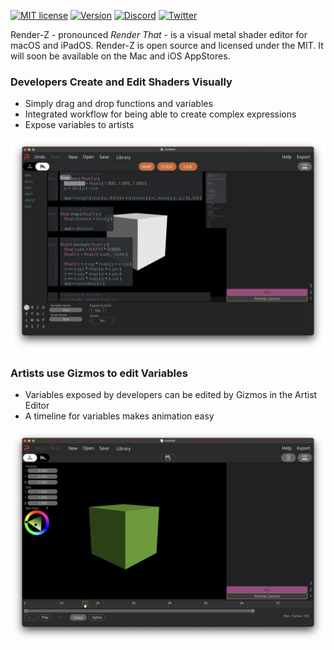 [![MIT license](https://img.shields.io/badge/License-MIT-blue.svg)](https://lbesson.mit-license.org/) [![Version](https://img.shields.io/badge/version-0.7.0-yellow.svg)](https://shields.io/) [![Discord](https://badgen.net/badge/icon/discord?icon=discord&label)](https://discord.gg/BMStWPhByj) [![Twitter](https://badgen.net/badge/icon/twitter?icon=twitter&label)](https://twitter.com/markusmoenig)


Render-Z - pronounced *Render That* - is a visual metal shader editor for macOS and iPadOS. Render-Z is open source and licensed under the MIT. It will soon be available on the Mac and iOS AppStores.

### Developers Create and Edit Shaders Visually

* Simply drag and drop functions and variables
* Integrated workflow for being able to create complex expressions
* Expose variables to artists

![Screenshot](images/raymarching_screenshot.png)

### Artists use Gizmos to edit Variables

* Variables exposed by developers can be edited by Gizmos in the Artist Editor
* A timeline for variables makes animation easy

![Screenshot](images/artist_raymarching.png)


